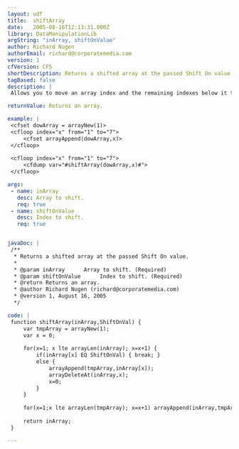 ```yaml
---
layout: udf
title:  shiftArray
date:   2005-08-16T12:13:31.000Z
library: DataManipulationLib
argString: "inArray, shiftOnValue"
author: Richard Nugen
authorEmail: richard@corporatemedia.com
version: 1
cfVersion: CF5
shortDescription: Returns a shifted array at the passed Shift On value.
tagBased: false
description: |
 Allows you to move an array index and the remaining indexes below it to the top of an array. Extremly helpful in building grid based outputs such as calendars.

returnValue: Returns an array.

example: |
 <cfset dowArray = arrayNew(1)>
 <cfloop index="x" from="1" to="7">
     <cfset arrayAppend(dowArray,x)>
 </cfloop>
 
 <cfloop index="x" from="1" to="7">
     <cfdump var="#shiftArray(dowArray,x)#">
 </cfloop>

args:
 - name: inArray
   desc: Array to shift.
   req: true
 - name: shiftOnValue
   desc: Index to shift.
   req: true


javaDoc: |
 /**
  * Returns a shifted array at the passed Shift On value.
  * 
  * @param inArray      Array to shift. (Required)
  * @param shiftOnValue      Index to shift. (Required)
  * @return Returns an array. 
  * @author Richard Nugen (richard@corporatemedia.com) 
  * @version 1, August 16, 2005 
  */

code: |
 function shiftArray(inArray,ShiftOnVal) {
     var tmpArray = arrayNew(1);
     var x = 0;
         
     for(x=1; x lte arrayLen(inArray); x=x+1) {
         if(inArray[x] EQ ShiftOnVal) { break; }
         else {
             arrayAppend(tmpArray,inArray[x]);
             arrayDeleteAt(inArray,x);
             x=0;
         }
     }
 
     for(x=1;x lte arrayLen(tmpArray); x=x+1) arrayAppend(inArray,tmpArray[x]);
         
     return inArray;
 }

---
```



